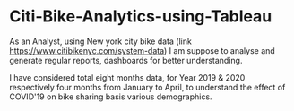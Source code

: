 # Citi-Bike-Analytics-using-Tableau

As an Analyst, using New york city bike data (link https://www.citibikenyc.com/system-data) I am suppose to analyse and generate regular reports, dashboards for better understanding. 

I have considered total eight months data, for Year 2019 & 2020 respectively four months from January to April, to understand the effect of COVID'19 on bike sharing basis various demographics. 
